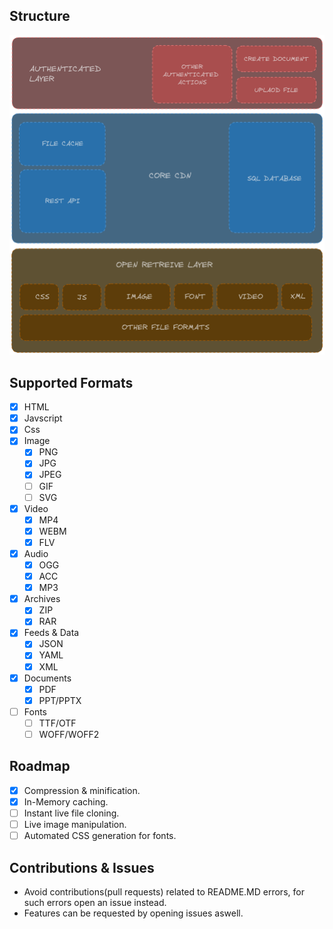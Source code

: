 ## Structure

![Diagram](./diagram.png)

## Supported Formats

- [x] HTML
- [x] Javscript
- [x] Css
- [x] Image
    - [x] PNG
    - [x] JPG
    - [x] JPEG
    - [ ] GIF
    - [ ] SVG
- [x] Video
    - [x] MP4
    - [x] WEBM
    - [x] FLV
- [x] Audio
    - [x] OGG
    - [x] ACC
    - [x] MP3
- [x] Archives
    - [x] ZIP
    - [x] RAR
- [x] Feeds & Data
    - [x] JSON
    - [x] YAML
    - [x] XML
- [x] Documents
    - [x] PDF
    - [x] PPT/PPTX
- [ ] Fonts
    - [ ] TTF/OTF
    - [ ] WOFF/WOFF2

## Roadmap

- [x] Compression & minification.
- [x] In-Memory caching.
- [ ] Instant live file cloning.
- [ ] Live image manipulation.
- [ ] Automated CSS generation for fonts.

## Contributions & Issues

- Avoid contributions(pull requests) related to README.MD errors, for such errors open an issue instead.
- Features can be requested by opening issues aswell.